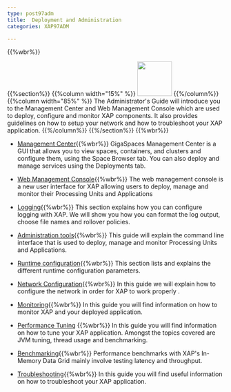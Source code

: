 ```yaml
---
type: post97adm
title:  Deployment and Administration
categories: XAP97ADM

---
```


{{%wbr%}}

{{%section%}}
{{%column width="15%" %}}
<img src="/attachment_files/subject/MonitoringAndManagement.png" width="80" height="80">
{{%/column%}}
{{%column width="85%" %}}
The Administrator's Guide will introduce you to the Management Center and Web Management Console which are used to deploy, configure and monitor XAP components. It also provides guidelines on how to setup your network and how to troubleshoot your XAP application.
{{%/column%}}
{{%/section%}}
{{%wbr%}}

- [Management Center](./gigaspaces-management-center.html){{%wbr%}}
GigaSpaces Management Center is a GUI that allows you to view spaces, containers, and clusters and configure them, using the Space Browser tab. You can also deploy and manage services using the Deployments tab.

- [Web Management Console](./web-management-console.html){{%wbr%}}
The web management console is a new user interface for XAP allowing users to deploy, manage and monitor their Processing Units and Applications

- [Logging](./logging-overview.html){{%wbr%}}
This section explains how you can configure logging with XAP. We will show you how you can format the log output, choose file names and rollover policies.

- [Administration tools](./administration-tools.html){{%wbr%}}
This guide will explain the command line interface that is used to deploy, manage and monitor Processing Units and Applications.

- [Runtime configuration](./runtime-configuration.html){{%wbr%}}
This section lists and explains the different runtime configuration parameters.

- [Network Configuration](./network.html){{%wbr%}}
In this guide we will explain how to configure the network in order for XAP to work properly .

- [Monitoring](./monitoring.html){{%wbr%}}
In this guide you will find information on how to monitor XAP and your deployed application.

- [Performance Tuning](./tuning.html) {{%wbr%}}
In this guide you will find information on how to tune your XAP application. Amongst the topics covered are JVM tuning, thread usage and benchmarking.

- [Benchmarking](./benchmarking.html){{%wbr%}}
Performance benchmarks with XAP's In-Memory Data Grid mainly involve testing latency and throughput.

- [Troubleshooting](./troubleshooting.html){{%wbr%}}
In this guide you will find useful information on how to troubleshoot your XAP application.




